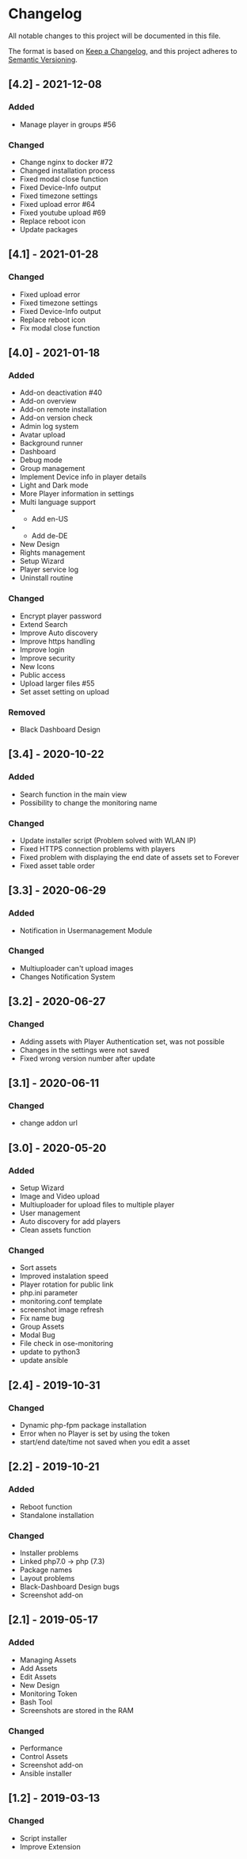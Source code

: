 # Changelog
All notable changes to this project will be documented in this file.

The format is based on [Keep a Changelog](https://keepachangelog.com/en/1.0.0/),
and this project adheres to [Semantic Versioning](https://semver.org/spec/v2.0.0.html).

## [4.2] - 2021-12-08

### Added
- Manage player in groups #56

### Changed
- Change nginx to docker #72
- Changed installation process
- Fixed modal close function
- Fixed Device-Info output
- Fixed timezone settings
- Fixed upload error #64
- Fixed youtube upload #69
- Replace reboot icon
- Update packages

## [4.1] - 2021-01-28

### Changed
- Fixed upload error
- Fixed timezone settings
- Fixed Device-Info output
- Replace reboot icon
- Fix modal close function

## [4.0] - 2021-01-18

### Added
- Add-on deactivation #40
- Add-on overview
- Add-on remote installation
- Add-on version check
- Admin log system
- Avatar upload
- Background runner
- Dashboard
- Debug mode
- Group management
- Implement Device info in player details
- Light and Dark mode
- More Player information in settings
- Multi language support
- - Add en-US
- - Add de-DE
- New Design
- Rights management
- Setup Wizard
- Player service log
- Uninstall routine


### Changed
- Encrypt player password
- Extend Search
- Improve Auto discovery
- Improve https handling
- Improve login
- Improve security
- New Icons
- Public access
- Upload larger files #55
- Set asset setting on upload

### Removed
- Black Dashboard Design


## [3.4] - 2020-10-22

### Added
- Search function in the main view
- Possibility to change the monitoring name

### Changed
- Update installer script (Problem solved with WLAN IP)
- Fixed HTTPS connection problems with players
- Fixed problem with displaying the end date of assets set to Forever
- Fixed asset table order

## [3.3] - 2020-06-29

### Added
- Notification in Usermanagement Module

### Changed
- Multiuploader can't upload images
- Changes Notification System

## [3.2] - 2020-06-27

### Changed
- Adding assets with Player Authentication set, was not possible
- Changes in the settings were not saved
- Fixed wrong version number after update

## [3.1] - 2020-06-11

### Changed
- change addon url

## [3.0] - 2020-05-20

### Added
- Setup Wizard
- Image and Video upload
- Multiuploader for upload files to multiple player
- User management
- Auto discovery for add players
- Clean assets function

### Changed
- Sort assets
- Improved instalation speed
- Player rotation for public link
- php.ini parameter
- monitoring.conf template
- screenshot image refresh
- Fix name bug
- Group Assets
- Modal Bug
- File check in ose-monitoring
- update to python3
- update ansible


## [2.4] - 2019-10-31

### Changed
- Dynamic php-fpm package installation
- Error when no Player is set by using the token
- start/end date/time not saved when you edit a asset

## [2.2] - 2019-10-21
### Added
- Reboot function
- Standalone installation

### Changed
- Installer problems
- Linked php7.0 -> php (7.3)
- Package names
- Layout problems
- Black-Dashboard Design bugs
- Screenshot add-on


## [2.1] - 2019-05-17
### Added
- Managing Assets
- Add Assets
- Edit Assets
- New Design
- Monitoring Token
- Bash Tool
- Screenshots are stored in the RAM

### Changed
- Performance
- Control Assets
- Screenshot add-on
- Ansible installer

## [1.2] - 2019-03-13

### Changed
- Script installer
- Improve Extension
